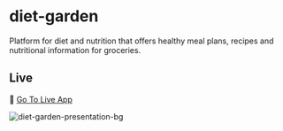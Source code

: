 # diet-garden
Platform for diet and nutrition that offers healthy meal plans, recipes and nutritional information for groceries.

## Live

🥬 [Go To Live App](https://diet-garden.vercel.app/) 

![diet-garden-presentation-bg](https://github.com/user-attachments/assets/331c042f-2e3b-4826-9592-fc4798679d49)

